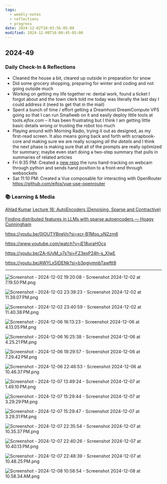 ```yaml
---
tags:
  - weekly-notes
  - reflections
  - progress
date: 2024-12-02T10:03:56-05:00
modified: 2024-12-09T10:00:45-05:00
---
```

## 2024-49
###  Daily Check-In & Reflections

<!-- Note any physical activity, mindfulness practice, or self-care -->

- Cleaned the house a bit, cleared up outside in preparation for snow
- Did some grocery shopping, preparing for winter and coding and not going outside much
- Working on getting my life together re: dental work, found a ticket I forgot about and the town clerk told me today was literally the last day I could address it (need to get that in the mail)
- Spent a bunch of time / effort getting a Dreamhost DreamCompute VPS going so that I can run Smallweb on it and easily deploy little tools at tools.ejfox.com – it has been frustrating but I think I am getting little basic details wrong or trusting the robot too much
- Playing around with Morning Radio, trying it out as designed, as my first-read screen. It also means going back and forth with scrapbook-core and making sure we are really scraping *all the details* and I think the next phase is making sure that all of the prompts are really optimized for summary; maybe even start doing a two-step summary that pulls in summaries of related articles
- Fri 9:35 PM: Created a [new repo](https://github.com/ejfox/handtrack-websockets) the runs hand-tracking on webcam through python and sends hand position to a front-end through websockets
- Sat 11:10 PM: Created a Vue composable for interacting with OpenRouter <https://github.com/ejfox/vue-use-openrouter>

### 📚 Learning & Media
<!-- Books, articles, movies, TV shows, podcasts consumed -->

[Ahlad Kumar](https://www.youtube.com/@AhladKumar) [Lecture 16: AutoEncoders (Denoising, Sparse and Contractive)](https://www.youtube.com/watch?v=-gI2MICgTro)

[Finding distributed features in LLMs with sparse autoencoders — Hoagy Cunningham](https://youtu.be/HPLIl9ZOpUQ?si=Y_1GzKQTizkrHU9R&t=699)

<https://youtu.be/0jOUTYBneVo?si=xcr-B1Moo_vN2zm6>

<https://www.youtube.com/watch?v=iE18uraHOcs>

<https://youtu.be/ZA-tUyM_y7s?si=FZ3exP24h-s_XIwE>

<https://youtu.be/AWYLx5IDENk?si=b3pgiymnbTawftt8>

---

![Screenshot - 2024-12-02 19:20:08 - Screenshot 2024-12-02 at 7.19.50 PM.png](http://res.cloudinary.com/ejf/image/upload/v1733185207/Screenshot_2024-12-02_at_7.19.50_PM.png)

![Screenshot - 2024-12-02 23:39:23 - Screenshot 2024-12-02 at 11.39.07 PM.png](http://res.cloudinary.com/ejf/image/upload/v1733200762/Screenshot_2024-12-02_at_11.39.07_PM.png)

![Screenshot - 2024-12-02 23:40:59 - Screenshot 2024-12-02 at 11.40.38 PM.png](http://res.cloudinary.com/ejf/image/upload/v1733200858/Screenshot_2024-12-02_at_11.40.38_PM.png)

![Screenshot - 2024-12-06 16:13:23 - Screenshot 2024-12-06 at 4.13.05 PM.png](http://res.cloudinary.com/ejf/image/upload/v1733519601/Screenshot_2024-12-06_at_4.13.05_PM.png)

![Screenshot - 2024-12-06 16:25:38 - Screenshot 2024-12-06 at 4.25.21 PM.png](http://res.cloudinary.com/ejf/image/upload/v1733520337/Screenshot_2024-12-06_at_4.25.21_PM.png)

![Screenshot - 2024-12-06 19:29:57 - Screenshot 2024-12-06 at 7.29.42 PM.png](http://res.cloudinary.com/ejf/image/upload/v1733531396/Screenshot_2024-12-06_at_7.29.42_PM.png)

![Screenshot - 2024-12-06 22:46:53 - Screenshot 2024-12-06 at 10.46.37 PM.png](http://res.cloudinary.com/ejf/image/upload/v1733543212/Screenshot_2024-12-06_at_10.46.37_PM.png)

![Screenshot - 2024-12-07 13:49:24 - Screenshot 2024-12-07 at 1.49.10 PM.png](http://res.cloudinary.com/ejf/image/upload/v1733597363/Screenshot_2024-12-07_at_1.49.10_PM.png)

![Screenshot - 2024-12-07 15:29:44 - Screenshot 2024-12-07 at 3.29.29 PM.png](http://res.cloudinary.com/ejf/image/upload/v1733603383/Screenshot_2024-12-07_at_3.29.29_PM.png)

![Screenshot - 2024-12-07 15:29:47 - Screenshot 2024-12-07 at 3.29.31 PM.png](http://res.cloudinary.com/ejf/image/upload/v1733603386/Screenshot_2024-12-07_at_3.29.31_PM.png)

![Screenshot - 2024-12-07 22:35:54 - Screenshot 2024-12-07 at 10.35.37 PM.png](http://res.cloudinary.com/ejf/image/upload/v1733628953/Screenshot_2024-12-07_at_10.35.37_PM.png)

![Screenshot - 2024-12-07 22:40:26 - Screenshot 2024-12-07 at 10.40.13 PM.png](http://res.cloudinary.com/ejf/image/upload/v1733629225/Screenshot_2024-12-07_at_10.40.13_PM.png)

![Screenshot - 2024-12-07 22:48:39 - Screenshot 2024-12-07 at 10.48.25 PM.png](http://res.cloudinary.com/ejf/image/upload/v1733629718/Screenshot_2024-12-07_at_10.48.25_PM.png)

![Screenshot - 2024-12-08 10:58:54 - Screenshot 2024-12-08 at 10.58.34 AM.png](http://res.cloudinary.com/ejf/image/upload/v1733673533/Screenshot_2024-12-08_at_10.58.34_AM.png)
